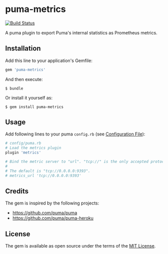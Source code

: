# puma-metrics

[![Build Status](https://travis-ci.org/harmjanblok/puma-metrics.svg?branch=master)](https://travis-ci.org/harmjanblok/puma-metrics)

A puma plugin to export Puma's internal statistics as Prometheus metrics.


## Installation

Add this line to your application's Gemfile:

```ruby
gem 'puma-metrics'
```

And then execute:

    $ bundle

Or install it yourself as:

    $ gem install puma-metrics


## Usage

Add following lines to your puma `config.rb` (see
[Configuration File](https://github.com/puma/puma#configuration-file)):

```ruby
# config/puma.rb
# Load the metrics plugin
plugin 'metrics'

# Bind the metric server to "url". "tcp://" is the only accepted protocol.
#
# The default is "tcp://0.0.0.0:9393".
# metrics_url 'tcp://0.0.0.0:9393'
```

## Credits

The gem is inspired by the following projects:
* https://github.com/puma/puma
* https://github.com/puma/puma-heroku

## License

The gem is available as open source under the terms of the [MIT License](http://opensource.org/licenses/MIT).

